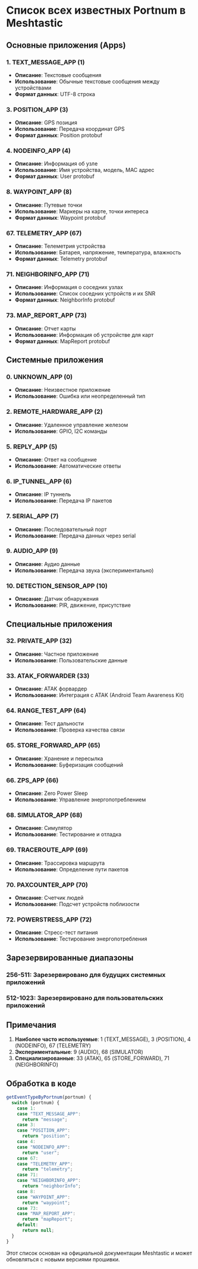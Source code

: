 # Список всех известных Portnum в Meshtastic

## Основные приложения (Apps)

### 1. TEXT_MESSAGE_APP (1)
- **Описание**: Текстовые сообщения
- **Использование**: Обычные текстовые сообщения между устройствами
- **Формат данных**: UTF-8 строка

### 3. POSITION_APP (3)
- **Описание**: GPS позиция
- **Использование**: Передача координат GPS
- **Формат данных**: Position protobuf

### 4. NODEINFO_APP (4)
- **Описание**: Информация об узле
- **Использование**: Имя устройства, модель, MAC адрес
- **Формат данных**: User protobuf

### 8. WAYPOINT_APP (8)
- **Описание**: Путевые точки
- **Использование**: Маркеры на карте, точки интереса
- **Формат данных**: Waypoint protobuf

### 67. TELEMETRY_APP (67)
- **Описание**: Телеметрия устройства
- **Использование**: Батарея, напряжение, температура, влажность
- **Формат данных**: Telemetry protobuf

### 71. NEIGHBORINFO_APP (71)
- **Описание**: Информация о соседних узлах
- **Использование**: Список соседних устройств и их SNR
- **Формат данных**: NeighborInfo protobuf

### 73. MAP_REPORT_APP (73)
- **Описание**: Отчет карты
- **Использование**: Информация об устройстве для карт
- **Формат данных**: MapReport protobuf

## Системные приложения

### 0. UNKNOWN_APP (0)
- **Описание**: Неизвестное приложение
- **Использование**: Ошибка или неопределенный тип

### 2. REMOTE_HARDWARE_APP (2)
- **Описание**: Удаленное управление железом
- **Использование**: GPIO, I2C команды

### 5. REPLY_APP (5)
- **Описание**: Ответ на сообщение
- **Использование**: Автоматические ответы

### 6. IP_TUNNEL_APP (6)
- **Описание**: IP туннель
- **Использование**: Передача IP пакетов

### 7. SERIAL_APP (7)
- **Описание**: Последовательный порт
- **Использование**: Передача данных через serial

### 9. AUDIO_APP (9)
- **Описание**: Аудио данные
- **Использование**: Передача звука (экспериментально)

### 10. DETECTION_SENSOR_APP (10)
- **Описание**: Датчик обнаружения
- **Использование**: PIR, движение, присутствие

## Специальные приложения

### 32. PRIVATE_APP (32)
- **Описание**: Частное приложение
- **Использование**: Пользовательские данные

### 33. ATAK_FORWARDER (33)
- **Описание**: ATAK форвардер
- **Использование**: Интеграция с ATAK (Android Team Awareness Kit)

### 64. RANGE_TEST_APP (64)
- **Описание**: Тест дальности
- **Использование**: Проверка качества связи

### 65. STORE_FORWARD_APP (65)
- **Описание**: Хранение и пересылка
- **Использование**: Буферизация сообщений

### 66. ZPS_APP (66)
- **Описание**: Zero Power Sleep
- **Использование**: Управление энергопотреблением

### 68. SIMULATOR_APP (68)
- **Описание**: Симулятор
- **Использование**: Тестирование и отладка

### 69. TRACEROUTE_APP (69)
- **Описание**: Трассировка маршрута
- **Использование**: Определение пути пакетов

### 70. PAXCOUNTER_APP (70)
- **Описание**: Счетчик людей
- **Использование**: Подсчет устройств поблизости

### 72. POWERSTRESS_APP (72)
- **Описание**: Стресс-тест питания
- **Использование**: Тестирование энергопотребления

## Зарезервированные диапазоны

### 256-511: Зарезервировано для будущих системных приложений
### 512-1023: Зарезервировано для пользовательских приложений

## Примечания

1. **Наиболее часто используемые**: 1 (TEXT_MESSAGE), 3 (POSITION), 4 (NODEINFO), 67 (TELEMETRY)
2. **Экспериментальные**: 9 (AUDIO), 68 (SIMULATOR)
3. **Специализированные**: 33 (ATAK), 65 (STORE_FORWARD), 71 (NEIGHBORINFO)

## Обработка в коде

```javascript
getEventTypeByPortnum(portnum) {
  switch (portnum) {
    case 1:
    case "TEXT_MESSAGE_APP":
      return "message";
    case 3:
    case "POSITION_APP":
      return "position";
    case 4:
    case "NODEINFO_APP":
      return "user";
    case 67:
    case "TELEMETRY_APP":
      return "telemetry";
    case 71:
    case "NEIGHBORINFO_APP":
      return "neighborInfo";
    case 8:
    case "WAYPOINT_APP":
      return "waypoint";
    case 73:
    case "MAP_REPORT_APP":
      return "mapReport";
    default:
      return null;
  }
}
```

Этот список основан на официальной документации Meshtastic и может обновляться с новыми версиями прошивки.
